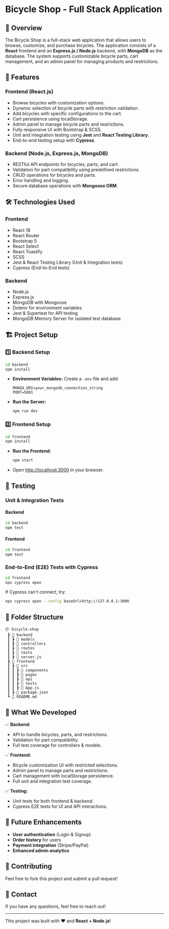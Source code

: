 # Bicycle Shop - Full Stack Application

## 📌 Overview
The Bicycle Shop is a full-stack web application that allows users to browse, customize, and purchase bicycles. The application consists of a **React** frontend and an **Express.js / Node.js** backend, with **MongoDB** as the database. The system supports customizable bicycle parts, cart management, and an admin panel for managing products and restrictions.

## 🚀 Features
### **Frontend (React.js)**
- Browse bicycles with customization options.
- Dynamic selection of bicycle parts with restriction validation.
- Add bicycles with specific configurations to the cart.
- Cart persistence using localStorage.
- Admin panel to manage bicycle parts and restrictions.
- Fully responsive UI with Bootstrap & SCSS.
- Unit and integration testing using **Jest** and **React Testing Library**.
- End-to-end testing setup with **Cypress**.

### **Backend (Node.js, Express.js, MongoDB)**
- RESTful API endpoints for bicycles, parts, and cart.
- Validation for part compatibility using predefined restrictions.
- CRUD operations for bicycles and parts.
- Error handling and logging.
- Secure database operations with **Mongoose ORM**.

## 🛠️ Technologies Used
### **Frontend**
- React 18
- React Router
- Bootstrap 5
- React Select
- React Toastify
- SCSS
- Jest & React Testing Library (Unit & Integration tests)
- Cypress (End-to-End tests)

### **Backend**
- Node.js
- Express.js
- MongoDB with Mongoose
- Dotenv for environment variables
- Jest & Supertest for API testing
- MongoDB Memory Server for isolated test database

## 🏗️ Project Setup

### **1️⃣ Backend Setup**
```sh
cd backend
npm install
```
- **Environment Variables:** Create a `.env` file and add:
  ```env
  MONGO_URI=your_mongodb_connection_string
  PORT=5001
  ```
- **Run the Server:**
  ```sh
  npm run dev
  ```

### **2️⃣ Frontend Setup**
```sh
cd frontend
npm install
```
- **Run the Frontend:**
  ```sh
  npm start
  ```
- Open [http://localhost:3000](http://localhost:3000) in your browser.

## 🧪 Testing

### **Unit & Integration Tests**
#### **Backend**
```sh
cd backend
npm test
```
#### **Frontend**
```sh
cd frontend
npm test
```

### **End-to-End (E2E) Tests with Cypress**
```sh
cd frontend
npx cypress open
```
If Cypress can't connect, try:
```sh
npx cypress open --config baseUrl=http://127.0.0.1:3000
```

## 📂 Folder Structure
```
📦 bicycle-shop
 ┣ 📂 backend
 ┃ ┣ 📂 models
 ┃ ┣ 📂 controllers
 ┃ ┣ 📂 routes
 ┃ ┣ 📂 tests
 ┃ ┣ 📜 server.js
 ┣ 📂 frontend
 ┃ ┣ 📂 src
 ┃ ┃ ┣ 📂 components
 ┃ ┃ ┣ 📂 pages
 ┃ ┃ ┣ 📂 api
 ┃ ┃ ┣ 📂 tests
 ┃ ┃ ┣ 📜 App.js
 ┃ ┣ 📜 package.json
 ┗ 📜 README.md
```

## 🚀 What We Developed
✅ **Backend:**
- API to handle bicycles, parts, and restrictions.
- Validation for part compatibility.
- Full test coverage for controllers & models.

✅ **Frontend:**
- Bicycle customization UI with restricted selections.
- Admin panel to manage parts and restrictions.
- Cart management with localStorage persistence.
- Full unit and integration test coverage.

✅ **Testing:**
- Unit tests for both frontend & backend.
- Cypress E2E tests for UI and API interactions.

## 🌟 Future Enhancements
- **User authentication** (Login & Signup)
- **Order history** for users
- **Payment integration** (Stripe/PayPal)
- **Enhanced admin analytics**

## 🤝 Contributing
Feel free to fork this project and submit a pull request!

## 📧 Contact
If you have any questions, feel free to reach out!

---
This project was built with ❤️ and **React + Node.js**!

